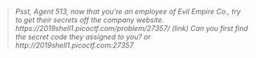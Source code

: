 <blockquote><i>Psst, Agent 513, now that you're an employee of Evil Empire Co., try to get their secrets off the company website. https://2019shell1.picoctf.com/problem/27357/ (link) Can you first find the secret code they assigned to you? or http://2019shell1.picoctf.com:27357</i></blockquote>